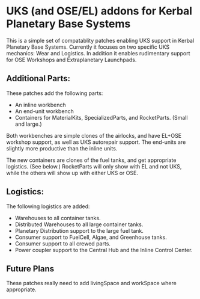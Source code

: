 # UKS (and OSE/EL) addons for Kerbal Planetary Base Systems

This is a simple set of compatablity patches enabling UKS support in Kerbal Planetary Base Systems.  Currently it focuses on two specific UKS mechanics: Wear and Logistics.  In addition it enables rudimentary support for OSE Workshops and Extraplanetary Launchpads.

## Additional Parts:

These patches add the following parts:

- An inline workbench
- An end-unit workbench
- Containers for MaterialKits, SpecializedParts, and RocketParts.  (Small and large.)

Both workbenches are simple clones of the airlocks, and have EL+OSE workshop support, as well as UKS autorepair support.  The end-units are slightly more productive than the inline units.

The new containers are clones of the fuel tanks, and get appropriate logistics.  (See below.)  RocketParts will only show with EL and not UKS, while the others will show up with either UKS or OSE.

## Logistics:

The following logistics are added:

- Warehouses to all container tanks.
- Distributed Warehouses to all large container tanks.
- Planetary Distribution support to the large fuel tank.
- Consumer support to FuelCell, Algae, and Greenhouse tanks.
- Consumer support to all crewed parts.
- Power coupler support to the Central Hub and the Inline Control Center.

## Future Plans

These patches really need to add livingSpace and workSpace where appropriate.
